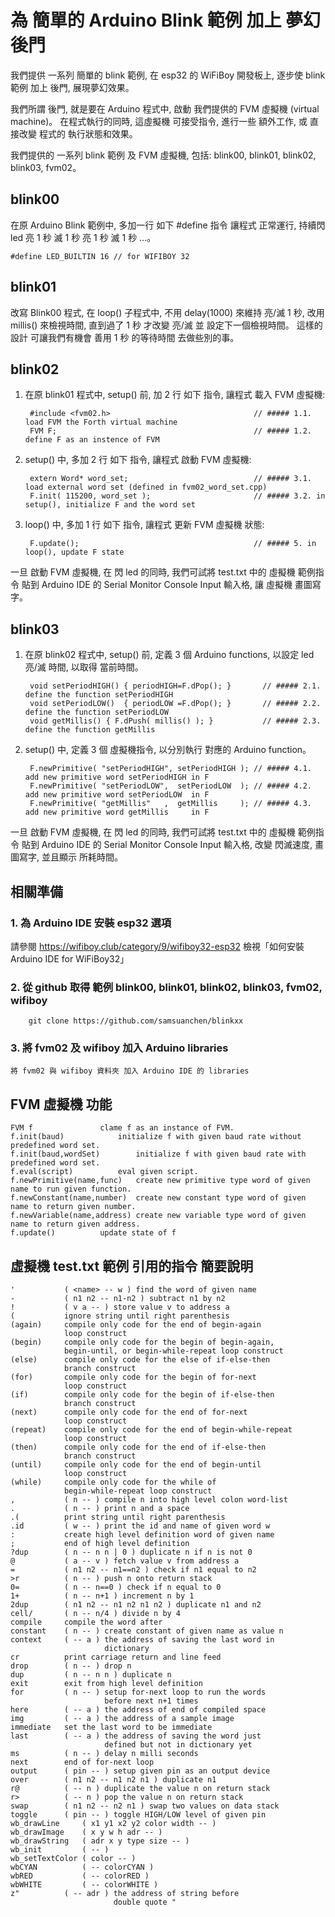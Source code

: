 # 為 簡單的 Arduino Blink 範例 加上 夢幻後門

我們提供 一系列 簡單的 blink 範例, 在 esp32 的 WiFiBoy 開發板上, 逐步使 blink 範例 加上 後門, 展現夢幻效果。

我們所謂 後門, 就是要在 Arduino 程式中, 啟動 我們提供的 FVM 虛擬機 (virtual machine)。 在程式執行的同時, 這虛擬機 可接受指令, 進行一些 額外工作,
或 直接改變 程式的 執行狀態和效果。

我們提供的 一系列 blink 範例 及 FVM 虛擬機, 包括: blink00, blink01, blink02, blink03, fvm02。


## blink00

在原 Arduino Blink 範例中, 多加一行 如下 #define 指令 讓程式 正常運行, 持續閃 led 亮 1 秒 滅 1 秒 亮 1 秒 滅 1 秒 ...。

	#define LED_BUILTIN 16 // for WIFIBOY 32


## blink01

改寫 Blink00 程式, 在 loop() 子程式中, 不用 delay(1000) 來維持 亮/滅 1 秒, 改用 millis() 來檢視時間, 直到過了 1 秒 才改變 亮/滅 並 設定下一個檢視時間。 這樣的設計 可讓我們有機會 善用 1 秒 的等待時間 去做些別的事。

 
## blink02

1. 在原 blink01 程式中, setup() 前, 加 2 行 如下 指令, 讓程式 載入 FVM 虛擬機:

		#include <fvm02.h>                                // ##### 1.1. load FVM the Forth virtual machine
		FVM F;                                            // ##### 1.2. define F as an instence of FVM


2. setup() 中, 多加 2 行 如下 指令, 讓程式 啟動 FVM 虛擬機:

		extern Word* word_set;                            // ##### 3.1. load external word set (defined in fvm02_word_set.cpp)
		F.init( 115200, word_set );                       // ##### 3.2. in setup(), initialize F and the word set


3. loop() 中, 多加 1 行 如下 指令, 讓程式 更新 FVM 虛擬機 狀態:

		F.update();                                       // ##### 5. in loop(), update F state


一旦 啟動 FVM 虛擬機, 在 閃 led 的同時, 我們可試將 test.txt 中的 虛擬機 範例指令 貼到 Arduino IDE 的 Serial Monitor Console Input 輸入格, 讓 虛擬機 畫圖寫字。


## blink03

1. 在原 blink02 程式中, setup() 前, 定義 3 個 Arduino functions, 以設定 led 亮/滅 時間, 以取得 當前時間。

		void setPeriodHIGH() { periodHIGH=F.dPop(); }       // ##### 2.1. define the function setPeriodHIGH
		void setPeriodLOW()  { periodLOW =F.dPop(); }       // ##### 2.2. define the function setPeriodLOW
		void getMillis() { F.dPush( millis() ); }           // ##### 2.3. define the function getMillis


2. setup() 中, 定義 3 個 虛擬機指令, 以分別執行 對應的 Arduino function。

		F.newPrimitive( "setPeriodHIGH", setPeriodHIGH ); // ##### 4.1. add new primitive word setPeriodHIGH in F
		F.newPrimitive( "setPeriodLOW",  setPeriodLOW  ); // ##### 4.2. add new primitive word setPeriodLOW  in F
		F.newPrimitive( "getMillis"   ,  getMillis     ); // ##### 4.3. add new primitive word getMillis     in F
  

一旦 啟動 FVM 虛擬機, 在 閃 led 的同時, 我們可試將 test.txt 中的 虛擬機 範例指令 貼到 Arduino IDE 的
Serial Monitor Console Input 輸入格, 改變 閃滅速度, 畫圖寫字, 並且顯示 所耗時間。


## 相關準備

### 1. 為 Arduino IDE 安裝 esp32 選項

請參閱 https://wifiboy.club/category/9/wifiboy32-esp32 檢視「如何安裝 Arduino IDE for WiFiBoy32」


### 2. 從 github 取得 範例 blink00, blink01, blink02, blink03, fvm02, wifiboy

		git clone https://github.com/samsuanchen/blinkxx

### 3. 將 fvm02 及 wifiboy 加入 Arduino libraries

	將 fvm02 與 wifiboy 資料夾 加入 Arduino IDE 的 libraries

## FVM 虛擬機 功能

	FVM f				clame f as an instance of FVM.
	f.init(baud)			initialize f with given baud rate without predefined word set.
	f.init(baud,wordSet)		initialize f with given baud rate with predefined word set.
	f.eval(script)			eval given script.
	f.newPrimitive(name,func)	create new primitive type word of given name to run given function.
	f.newConstant(name,number)	create new constant type word of given name to return given number.
	f.newVariable(name,address)	create new variable type word of given name to return given address.
	f.update()			update state of f


## 虛擬機 test.txt 範例 引用的指令 簡要說明

	'			( <name> -- w )	find the word of given name
	-			( n1 n2 -- n1-n2 ) subtract n1 by n2
	!			( v a -- ) store value v to address a
	(			ignore string until right parenthesis
	(again)		compile only code for the end of begin-again
				loop construct
	(begin)		compile only code for the begin of begin-again,
				begin-until, or begin-while-repeat loop construct
	(else)		compile only code for the else of if-else-then
				branch construct
	(for)		compile only code for the begin of for-next
				loop construct
	(if)		compile only code for the begin of if-else-then
				branch construct
	(next)		compile only code for the end of for-next
				loop construct
	(repeat)	compile only code for the end of begin-while-repeat 
				loop construct
	(then)		compile only code for the end of if-else-then
				branch construct
	(until)		compile only code for the end of begin-until
				loop construct
	(while)		compile only code for the while of 
				begin-while-repeat loop construct
	,			( n -- ) compile n into high level colon word-list
	.			( n -- ) print n and a space
	.(			print string until right parenthesis
	.id			( w -- ) print the id and name of given word w
	:			create high level definition word of given name
	;			end of high level definition
	?dup		( n -- n n | 0 ) duplicate n if n is not 0
	@			( a -- v ) fetch value v from address a
	=			( n1 n2 -- n1==n2 ) check if n1 equal to n2
	>r			( n -- ) push n onto return stack
	0=			( n -- n==0 ) check if n equal to 0
	1+			( n -- n+1 ) increment n by 1
	2dup		( n1 n2 -- n1 n2 n1 n2 ) duplicate n1 and n2
	cell/		( n -- n/4 ) divide n by 4
	compile		compile the word after
	constant	( n -- ) create constant of given name as value n
	context		( -- a ) the address of saving the last word in 
						 dictionary
	cr			print carriage return and line feed
	drop		( n -- ) drop n
	dup			( n -- n n ) duplicate n
	exit		exit from high level definition
	for			( n -- ) setup for-next loop to run the words
						 before next n+1 times
	here		( -- a ) the address of end of compiled space
	img			( -- a ) the address of a sample image
	immediate	set the last word to be immediate
	last		( -- a ) the address of saving the word just
						 defined but not in dictionary yet
	ms			( n -- ) delay n milli seconds
	next		end of for-next loop
	output		( pin -- ) setup given pin as an output device
	over		( n1 n2 -- n1 n2 n1 ) duplicate n1
	r@			( -- n ) duplicate the value n on return stack 
	r>			( -- n ) pop the value n on return stack
	swap		( n1 n2 -- n2 n1 ) swap two values on data stack
	toggle		( pin -- ) toggle HIGH/LOW level of given pin
	wb_drawLine		( x1 y1 x2 y2 color width -- ) 
	wb_drawImage	( x y w h adr -- )
	wb_drawString	( adr x y type size -- )
	wb_init			( -- )
	wb_setTextColor	( color -- )
	wbCYAN			( -- colorCYAN )
	wbRED			( -- colorRED )
	wbWHITE			( -- colorWHITE )
	z"			( -- adr ) the address of string before
						   double quote "
